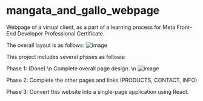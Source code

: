 # mangata_and_gallo_webpage
Webpage of a virtual client, as a part of a learning process for Meta Front-End Developer Professional Certificate.

The overall layout is as follows:
![image](https://github.com/user-attachments/assets/cbf353ab-b09d-4455-942c-1e3cf2530c5c)

This project includes several phases as follows:

Phase 1:  (Done) \n
Complete overall page design. \n
![image](https://github.com/user-attachments/assets/0871ee7f-91ed-42ab-8815-47d2c5a55b5f)


Phase 2:
Complete the other pages and links (PRODUCTS, CONTACT, INFO)

Phase 3:
Convert this website into a single-page application using React.
